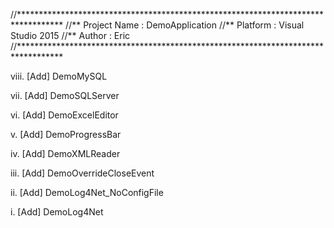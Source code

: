 
//********************************************************************************** 
//** Project Name	: DemoApplication
//** Platform		: Visual Studio 2015
//** Author			: Eric 
//**********************************************************************************

viii.	[Add] DemoMySQL

vii.	[Add] DemoSQLServer

vi.		[Add] DemoExcelEditor

v.		[Add] DemoProgressBar

iv.		[Add] DemoXMLReader

iii.	[Add] DemoOverrideCloseEvent

ii.		[Add] DemoLog4Net_NoConfigFile

i.		[Add] DemoLog4Net